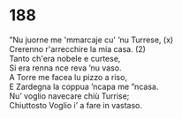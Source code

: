# 188

”Nu juorne me 'mmarcaje cu' ’nu Turrese, (x)  
Crerenno r'arrecchire la mia casa. (2)  
Tanto ch'era nobele e curtese,  
Si era renna nce reva ’nu vaso.  
A Torre me facea lu pizzo a riso,  
E Zardegna la coppua ’ncapa me ”ncasa.  
Nu’ voglio navecare chiù Turrise;  
Chiuttosto Voglio i’ a fare in vastaso.  
  

